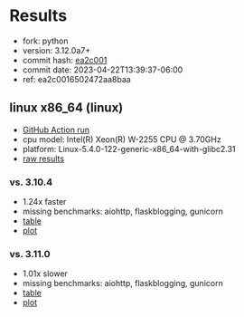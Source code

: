 # Results

- fork: python
- version: 3.12.0a7+
- commit hash: [ea2c001](https://github.com/python/cpython/commit/ea2c001)
- commit date: 2023-04-22T13:39:37-06:00
- ref: ea2c0016502472aa8baa

## linux x86_64 (linux)

- [GitHub Action run](https://github.com/faster-cpython/benchmarking/actions/runs/4800546094)
- cpu model: Intel(R) Xeon(R) W-2255 CPU @ 3.70GHz
- platform: Linux-5.4.0-122-generic-x86_64-with-glibc2.31
- [raw results](bm-20230422-linux-x86_64-python-ea2c0016502472aa8baa-3.12.0a7%2B-ea2c001.json)

### vs. 3.10.4

- 1.24x faster
- missing benchmarks: aiohttp, flaskblogging, gunicorn
- [table](bm-20230422-linux-x86_64-python-ea2c0016502472aa8baa-3.12.0a7%2B-ea2c001-vs-3.10.4.md)
- [plot](bm-20230422-linux-x86_64-python-ea2c0016502472aa8baa-3.12.0a7%2B-ea2c001-vs-3.10.4.png)

### vs. 3.11.0

- 1.01x slower
- missing benchmarks: aiohttp, flaskblogging, gunicorn
- [table](bm-20230422-linux-x86_64-python-ea2c0016502472aa8baa-3.12.0a7%2B-ea2c001-vs-3.11.0.md)
- [plot](bm-20230422-linux-x86_64-python-ea2c0016502472aa8baa-3.12.0a7%2B-ea2c001-vs-3.11.0.png)

